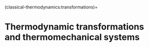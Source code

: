 <!--
```{article-info}
:author: basics
:date: "{sub-ref}`today`"
:read-time: "{sub-ref}`wordcount-minutes` min read"
```
-->

(classical-thermodynamics:transformations)=
# Thermodynamic transformations and thermomechanical systems

